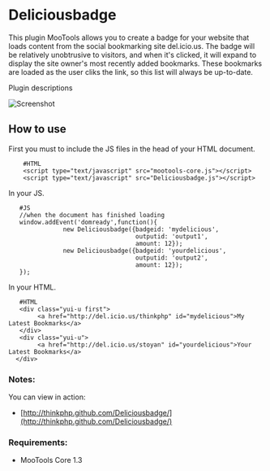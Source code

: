 Deliciousbadge
====================

This plugin MooTools allows you to create a badge for your website that loads content from the social bookmarking site del.icio.us. The badge will be relatively unobtrusive to visitors, 
and when it's clicked, it will expand to display the site owner's most recently added bookmarks. These bookmarks are loaded as the user cliks the link, so this list will always be up-to-date.

Plugin descriptions

![Screenshot](http://farm6.static.flickr.com/5282/5212154342_dc9c8928a2_b.jpg)

How to use
----------

First you must to include the JS files in the head of your HTML document.

        #HTML
        <script type="text/javascript" src="mootools-core.js"></script>
        <script type="text/javascript" src="Deliciousbadge.js"></script>

In your JS.

       #JS
       //when the document has finished loading
       window.addEvent('domready',function(){
                   new Deliciousbadge({badgeid: 'mydelicious',
                                       outputid: 'output1',
                                       amount: 12});
                   new Deliciousbadge({badgeid: 'yourdelicious',
                                       outputid: 'output2',
                                       amount: 12});
       });


In your HTML.

       #HTML
       <div class="yui-u first">
            <a href="http://del.icio.us/thinkphp" id="mydelicious">My Latest Bookmarks</a>
       </div>
       <div class="yui-u">
            <a href="http://del.icio.us/stoyan" id="yourdelicious">Your Latest Bookmarks</a>
      </div>

### Notes:

You can view in action:

- [http://thinkphp.github.com/Deliciousbadge/](http://thinkphp.github.com/Deliciousbadge/)


### Requirements:

- MooTools Core 1.3